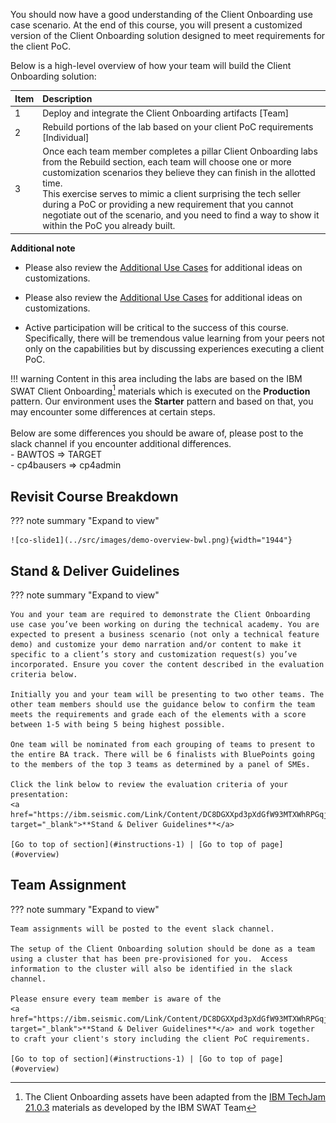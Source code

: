 
You should now have a good understanding of the Client Onboarding use case scenario. At the end of this course, you will present a customized version of the Client Onboarding solution designed to meet requirements for the client PoC.  

Below is a high-level overview of how your team will build the Client Onboarding solution:

| Item | Description                                                                        |
| :--- | :--------------------------------------------------------------------------------- |
| 1    | Deploy and integrate the Client Onboarding artifacts [Team]                        |
| 2    | Rebuild portions of the lab based on your client PoC requirements [Individual]     |
| 3    | Once each team member completes a pillar Client Onboarding labs from the Rebuild section, each team will choose one or more customization scenarios they believe they can finish in the allotted time. <br> This exercise serves to mimic a client surprising the tech seller during a PoC or providing a new requirement that you cannot negotiate out of the scenario, and you need to find a way to show it within the PoC you already built. |

**Additional note**  
  - Please also review the [Additional Use Cases](../../use-cases/use-cases) for additional ideas on customizations.  
  - Please also review the [Additional Use Cases](../../use-cases/accounts-pay) for additional ideas on customizations.  
  
  - Active participation will be critical to the success of this course. Specifically, there will be tremendous value learning  from your peers not only on the capabilities but by discussing experiences executing a client PoC.

!!! warning
    Content in this area including the labs are based on the IBM SWAT Client Onboarding[^1] materials which is executed on the **Production** pattern.  Our environment uses the **Starter** pattern and based on that, you may encounter some differences at certain steps.  
    <br>
    Below are some differences you should be aware of, please post to the slack channel if you encounter additional differences.  
    - BAWTOS => TARGET  
    - cp4bausers => cp4admin  

[^1]:
    The Client Onboarding assets have been adapted from the
    <a href="https://github.com/IBM/cp4ba-labs/tree/main/21.0.3" target="_blank">IBM TechJam 21.0.3</a>
    materials as developed by the IBM SWAT Team  


## Revisit Course Breakdown
<a name="course-breadown"></a>
??? note summary "Expand to view"
  
    ![co-slide1](../src/images/demo-overview-bwl.png){width="1944"}


## Stand & Deliver Guidelines
<a name="instructions-1"></a>

??? note summary "Expand to view"

    You and your team are required to demonstrate the Client Onboarding use case you’ve been working on during the technical academy. You are expected to present a business scenario (not only a technical feature demo) and customize your demo narration and/or content to make it specific to a client’s story and customization request(s) you’ve incorporated. Ensure you cover the content described in the evaluation criteria below.  
    
    Initially you and your team will be presenting to two other teams. The other team members should use the guidance below to confirm the team meets the requirements and grade each of the elements with a score between 1-5 with being 5 being highest possible.       
    
    One team will be nominated from each grouping of teams to present to the entire BA track. There will be 6 finalists with BluePoints going to the members of the top 3 teams as determined by a panel of SMEs.  

    Click the link below to review the evaluation criteria of your presentation:  
    <a href="https://ibm.seismic.com/Link/Content/DC8DGXXpd3pXdGfW93MTXWhRPGqj" target="_blank">**Stand & Deliver Guidelines**</a>  

    [Go to top of section](#instructions-1) | [Go to top of page](#overview)


## Team Assignment
<a name="instructions-2"></a>
??? note summary "Expand to view"

    Team assignments will be posted to the event slack channel.

    The setup of the Client Onboarding solution should be done as a team using a cluster that has been pre-provisioned for you.  Access information to the cluster will also be identified in the slack channel.  
    
    Please ensure every team member is aware of the
    <a href="https://ibm.seismic.com/Link/Content/DC8DGXXpd3pXdGfW93MTXWhRPGqj" target="_blank">**Stand & Deliver Guidelines**</a> and work together to craft your client's story including the client PoC requirements.  
    
    [Go to top of section](#instructions-1) | [Go to top of page](#overview)
